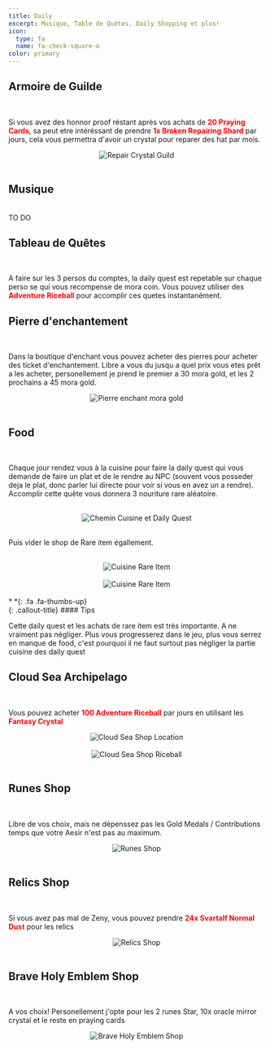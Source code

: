 ```yaml
---
title: Daily
excerpt: Musique, Table de Quêtes, Daily Shopping et plus!
icon:
  type: fa
  name: fa-check-square-o
color: primary
---
```


## Armoire de Guilde
<br>
<p> Si vous avez des honnor proof réstant après vos achats de <font color="red"><b>20 Praying Cards</b></font>, sa peut etre intéréssant de prendre <font color="red"><b>1x Broken Repairing Shard</b></font> par jours, cela vous permettra d'avoir un crystal pour reparer des hat par mois.</p>

<center><img src="../../../assets/images/routines/daily/armoire_guilde_2.png" style="max-width: 100%; height: auto;" alt="Repair Crystal Guild" /></center><br>

## Musique
<br>
TO DO

## Tableau de Quêtes
<br>
<p>A faire sur les 3 persos du comptes, la daily quest est repetable sur chaque perso se qui vous recompense de mora coin. Vous pouvez utiliser des <font color="red"><b>Adventure Riceball</b></font> pour accomplir ces quetes instantanément.</p>

## Pierre d'enchantement
<br>
<p>Dans la boutique d'enchant vous pouvez acheter des pierres pour acheter des ticket d'enchantement. Libre a vous du jusqu a quel prix vous etes prêt a les acheter, personellement je prend le premier a 30 mora gold, et les 2 prochains a 45 mora gold.</p>

<center><img src="../../../assets/images/routines/daily/mora_gold_coin.png" style="max-width: 100%; height: auto;" alt="Pierre enchant mora gold" /></center><br>

## Food
<br>
<p>Chaque jour rendez vous à la cuisine pour faire la daily quest qui vous demande de faire un plat et de le rendre au NPC (souvent vous posseder deja le plat, donc parler lui directe pour voir si vous en avez un a rendre). Accomplir cette quête vous donnera 3 nouriture rare aléatoire.</p><br>

<center><img src="../../../assets/images/routines/daily/daily_quest_chemin_cuisine.gif" style="max-width: 100%; height: auto;" alt="Chemin Cuisine et Daily Quest" /></center><br>

<p>Puis vider le shop de Rare item égallement.</p><br>

<center><img src="../../../assets/images/routines/daily/cuisine_rare_item_1.png" style="max-width: 100%; height: auto;" alt="Cuisine Rare Item" /></center><br>
<center><img src="../../../assets/images/routines/daily/cuisine_rare_item_2.png" style="max-width: 100%; height: auto;" alt="Cuisine Rare Item" /></center><br>

<div class="callout-block callout-success"><div class="icon-holder">*&nbsp;*{: .fa .fa-thumbs-up}
</div><div class="content">
{: .callout-title}
#### Tips

Cette daily quest et les achats de rare item est très importante. A ne vraiment pas négliger. Plus vous progresserez dans le jeu, plus vous serrez en manque de food, c'est pourquoi il ne faut surtout pas négliger la partie cuisine des daily quest

</div></div>

## Cloud Sea Archipelago
<br>
<p>Vous pouvez acheter <font color="red"><b>100 Adventure Riceball</b></font> par jours en utilisant les <font color="red"><b>Fantasy Crystal</b></font></p>

<center><img src="../../../assets/images/routines/daily/cloudsea_shop_0.png" style="max-width: 100%; height: auto;" alt="Cloud Sea Shop Location" /></center><br>
<center><img src="../../../assets/images/routines/daily/cloudsea_shop_1.png" style="max-width: 100%; height: auto;" alt="Cloud Sea Shop Riceball" /></center><br>

## Runes Shop
<br>
<p>Libre de vos choix, mais ne dépenssez pas les Gold Medals / Contributions temps que votre Aesir n'est pas au maximum.</p>

<center><img src="../../../assets/images/routines/daily/runes_shop.png" style="max-width: 100%; height: auto;" alt="Runes Shop" /></center><br>

## Relics Shop
<br>
<p>Si vous avez pas mal de Zeny, vous pouvez prendre <font color="red"><b>24x Svartalf Normal Dust</b></font> pour les relics</p>

<center><img src="../../../assets/images/routines/daily/relics_shop.png" style="max-width: 100%; height: auto;" alt="Relics Shop" /></center><br>

## Brave Holy Emblem Shop
<br>
<p>A vos choix! Personellement j'opte pour les 2 runes Star, 10x oracle mirror crystal et le reste en praying cards</p>

<center><img src="../../../assets/images/routines/daily/Brave_holy_emblem.png" style="max-width: 100%; height: auto;" alt="Brave Holy Emblem Shop" /></center><br>

